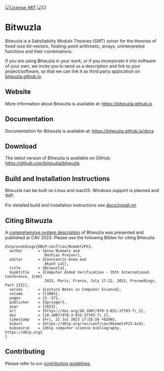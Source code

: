 [![License: MIT](https://img.shields.io/badge/License-MIT-yellow.svg)](https://opensource.org/licenses/MIT)
![CI](https://github.com/bitwuzla/bitwuzla/actions/workflows/ci.yml/badge.svg?branch=main)

# Bitwuzla

Bitwuzla is a Satisfiability Modulo Theories (SMT) solver for the theories
of fixed-size bit-vectors, floating-point arithmetic, arrays, uninterpreted
functions and their combinations.

If you are using Bitwuzla in your work, or if you incorporate it into software
of your own, we invite you to send us a description and link to your
project/software, so that we can link it as third party
application on [bitwuzla.github.io](https://bitwuzla.github.io).

## Website

More information about Bitwuzla is available at: https://bitwuzla.github.io

## Documentation

Documentation for Bitwuzla is available at: https://bitwuzla.github.io/docs

## Download

The latest version of Bitwuzla is available on GitHub:
https://github.com/bitwuzla/bitwuzla

## Build and Installation Instructions

Bitwuzla can be built on Linux and macOS. Windows support is planned and WIP.

For detailed build and installation instructions
see [docs/install.rst](docs/install.rst).

## Citing Bitwuzla

A [comprehensive system description](https://bitwuzla.github.io/data/NiemetzP-CAV23.pdf)
of Bitwuzla was presented and published at CAV 2023.
Please use the following Bibtex for citing Bitwuzla.

```
@inproceedings{DBLP:conf/cav/NiemetzP23,
  author       = {Aina Niemetz and
                  Mathias Preiner},
  editor       = {Constantin Enea and
                  Akash Lal},
  title        = {Bitwuzla},
  booktitle    = {Computer Aided Verification - 35th International Conference, {CAV}
                  2023, Paris, France, July 17-22, 2023, Proceedings, Part {II}},
  series       = {Lecture Notes in Computer Science},
  volume       = {13965},
  pages        = {3--17},
  publisher    = {Springer},
  year         = {2023},
  url          = {https://doi.org/10.1007/978-3-031-37703-7\_1},
  doi          = {10.1007/978-3-031-37703-7\_1},
  timestamp    = {Fri, 21 Jul 2023 17:55:59 +0200},
  biburl       = {https://dblp.org/rec/conf/cav/NiemetzP23.bib},
  bibsource    = {dblp computer science bibliography, https://dblp.org}
}
```

## Contributing

Please refer to our [contributing guidelines](CONTRIBUTING.md).
